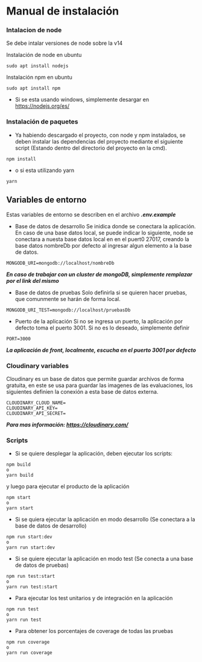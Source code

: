 # Manual de instalación

### Intalacion de node
Se debe intalar versiones de node sobre la v14

Instalación de node en ubuntu
~~~ 
sudo apt install nodejs 
~~~
Instalación npm en ubuntu
~~~
sudo apt install npm
~~~

- Si se esta usando windows, simplemente desargar en <https://nodejs.org/es/>

### Instalación de paquetes
- Ya habiendo descargado el proyecto, con node y npm instalados, se deben instalar las dependencias del proyecto mediante el siguiente script (Estando dentro del directorio del proyecto en la cmd).
~~~
npm install
~~~
- o si esta utilizando yarn
~~~
yarn
~~~

## Variables de entorno
Estas variables de entorno se describen en el archivo ***.env.example***
- Base de datos de desarrollo
Se inidica donde se conectara la aplicación. En caso de una base datos local, se puede indicar lo siguiente, node se conectara a nuesta base datos local en en el puert0 27017, creando la base datos nombreDb por defecto al ingresar algun elemento a la base de datos.
~~~
MONGODB_URI=mongodb://localhost/nombreDb
~~~
***En caso de trabajar con un cluster de mongoDB, simplemente remplazar por el link del mismo***

- Base de datos de pruebas
Solo definirla si se quieren hacer pruebas, que comunmente se harán de forma local.
~~~
MONGODB_URI_TEST=mongodb://localhost/pruebasDb
~~~
- Puerto de la aplicación
Si no se ingresa un puerto, la aplicación por defecto toma el puerto 3001. Si no es lo deseado, simplemente definir
~~~
PORT=3000
~~~
***La aplicación de front, localmente, escucha en el puerto 3001 por defecto***

### Cloudinary variables
Cloudinary es un base de datos que permite guardar archivos de forma gratuita, en este se usa para guardar las imagenes de las evaluaciones, los siguientes definien la conexión a esta base de datos externa.
~~~
CLOUDINARY_CLOUD_NAME=
CLOUDINARY_API_KEY=
CLOUDINARY_API_SECRET=
~~~
***Para mas información: <https://cloudinary.com/>***

### Scripts
- Si se quiere desplegar la aplicación, deben ejecutar los scripts:
~~~
npm build
o
yarn build
~~~
y luego para ejecutar el producto de la aplicación
~~~
npm start
o
yarn start
~~~
- Si se quiera ejecutar la aplicación en modo desarrollo (Se conectara a la base de datos de desarrollo)
~~~
npm run start:dev
o
yarn run start:dev
~~~
- Si se quiere ejecutar la aplicación en modo test (Se conecta a una base de datos de pruebas)
~~~
npm run test:start
o
yarn run test:start
~~~
- Para ejecutar los test unitarios y de integración en la aplicación
~~~
npm run test
o
yarn run test
~~~
- Para obtener los porcentajes de coverage de todas las pruebas
~~~
npm run coverage
o
yarn run coverage
~~~
